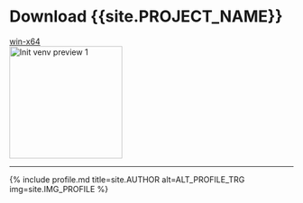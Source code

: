 # Download {{site.PROJECT_NAME}}

<div>
    <a href="https://github.com/Dev2Forge/Init-Venv/releases/" class="btn">win-x64</a>
</div>

<img width="200" src="https://github.com/user-attachments/assets/7e5edffb-4ddc-41df-abe8-b77e88162f61" alt="Init venv preview 1">

---

{% include profile.md title=site.AUTHOR alt=ALT_PROFILE_TRG img=site.IMG_PROFILE %}